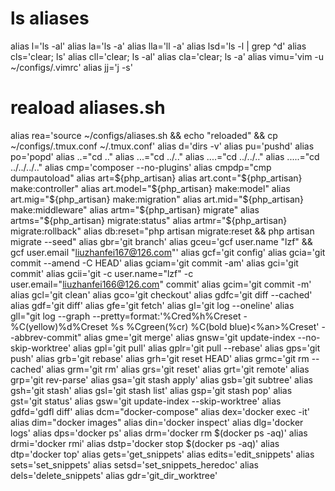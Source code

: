 # ls aliases
alias l='ls -al'
alias la='ls -a'
alias lla='ll -a'
alias lsd='ls -l | grep ^d'
alias cls='clear; ls'
alias cll='clear; ls -al'
alias cla='clear; ls -a'
alias vimu='vim -u ~/configs/.vimrc'
alias jj='j -s'
# reaload aliases.sh
alias rea='source ~/configs/aliases.sh && echo "reloaded" && cp ~/configs/.tmux.conf ~/.tmux.conf'
alias d='dirs -v'
alias pu='pushd'
alias po='popd'
alias ..="cd .."
alias ...="cd ../.."
alias ....="cd ../../.."
alias .....="cd ../../../.."
alias cmp='composer --no-plugins'
alias cmpdp="cmp dumpautoload"
alias art=${php_artisan}
alias art.cont="${php_artisan} make:controller"
alias art.model="${php_artisan} make:model"
alias art.mig="${php_artisan} make:migration"
alias art.mid="${php_artisan} make:middleware"
alias artm="${php_artisan} migrate"
alias artms="${php_artisan} migrate:status"
alias artmr="${php_artisan} migrate:rollback"
alias db:reset="php artisan migrate:reset && php artisan migrate --seed"
alias gbr='git branch'
alias gceu='gcf user.name "lzf" && gcf user.email "liuzhanfei167@126.com"'
alias gcf='git config'
alias gcia='git commit --amend -C HEAD'
alias gciam='git commit -am'
alias gci='git commit'
alias gcii='git -c user.name="lzf" -c user.email="liuzhanfei166@126.com" commit'
alias gcim='git commit -m'
alias gcl='git clean'
alias gco='git checkout'
alias gdfc='git diff --cached'
alias gdf='git diff'
alias gfe='git fetch'
alias gl='git log --oneline'
alias gll="git log --graph --pretty=format:'%Cred%h%Creset -%C(yellow)%d%Creset %s %Cgreen(%cr) %C(bold blue)<%an>%Creset' --abbrev-commit"
alias gme='git merge'
alias gnsw='git update-index --no-skip-worktree'
alias gpl='git pull'
alias gplr='git pull --rebase'
alias gps='git push'
alias grb='git rebase'
alias grh='git reset HEAD'
alias grmc='git rm --cached'
alias grm='git rm'
alias grs='git reset'
alias grt='git remote'
alias grp='git rev-parse'
alias gsa='git stash apply'
alias gsb='git subtree'
alias gsh='git stash'
alias gsl='git stash list'
alias gsp='git stash pop'
alias gst='git status'
alias gsw='git update-index --skip-worktree'
alias gdfd='gdfl diff'
alias dcm="docker-compose"
alias dex='docker exec -it'
alias dim="docker images"
alias din='docker inspect'
alias dlg='docker logs'
alias dps='docker ps'
alias drm='docker rm $(docker ps -aq)'
alias drmi='docker rmi'
alias dstp='docker stop $(docker ps -aq)'
alias dtp='docker top' 
alias gets='get_snippets'
alias edits='edit_snippets'
alias sets='set_snippets'
alias setsd='set_snippets_heredoc'
alias dels='delete_snippets'
alias gdr='git_dir_worktree'
